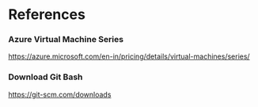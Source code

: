 # References

### Azure Virtual Machine Series 
https://azure.microsoft.com/en-in/pricing/details/virtual-machines/series/

### Download Git Bash
https://git-scm.com/downloads
